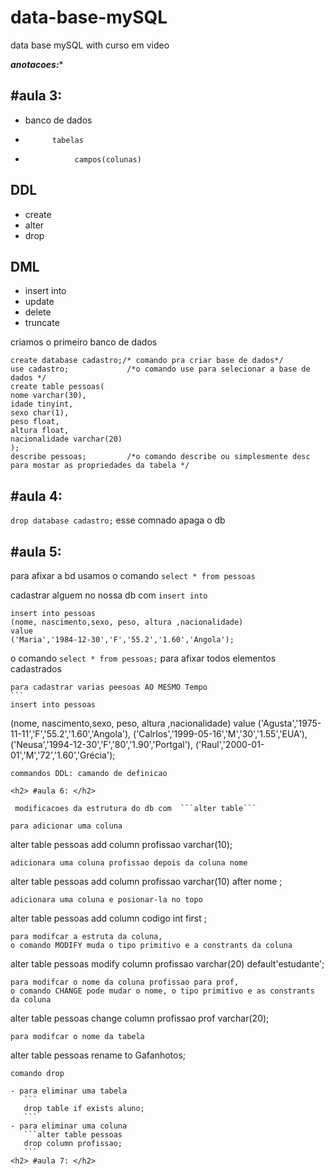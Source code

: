 # data-base-mySQL
data base mySQL with curso em video 

***anotacoes:**** 

<h2> #aula 3: </h2>

- banco de dados
-           tabelas 
-                campos(colunas)
   
## DDL
   - create
   - alter
   - drop

## DML
   - insert into
   - update
   - delete
   - truncate

criamos o primeiro banco de dados 

   ```
   create database cadastro;/* comando pra criar base de dados*/ 
   use cadastro;             /*o comando use para selecionar a base de dados */
   create table pessoas(
   nome varchar(30),
   idade tinyint,
   sexo char(1),
   peso float,
   altura float,
   nacionalidade varchar(20)
   );
   describe pessoas;         /*o comando describe ou simplesmente desc para mostar as propriedades da tabela */
   ```

<h2> #aula 4: </h2>

   ```drop database cadastro;```  esse comnado apaga o db 

<h2> #aula 5: </h2>
   
   para afixar a bd usamos o comando 
   ```select * from pessoas ```
   
   cadastrar alguem no nossa db com ``` insert into ```
   ```
   insert into pessoas 
   (nome, nascimento,sexo, peso, altura ,nacionalidade)
   value
   ('Maria','1984-12-30','F','55.2','1.60','Angola');
   ```
   o comando ``` select * from pessoas; ``` para afixar todos elementos cadastrados 
    
    para cadastrar varias peesoas AO MESMO Tempo 
    ```
    insert into pessoas 
   (nome, nascimento,sexo, peso, altura ,nacionalidade)
   value
   ('Agusta','1975-11-11','F','55.2','1.60','Angola'),
   ('Calrlos','1999-05-16','M','30','1.55','EUA'),
   ('Neusa','1994-12-30','F','80','1.90','Portgal'),
   ('Raul','2000-01-01','M','72','1.60','Grécia');
   ```
   commandos DDL: camando de definicao
 
 <h2> #aula 6: </h2>

    modificacoes da estrutura do db com  ```alter table```
    
   para adicionar uma coluna 
   ``` 
   alter table pessoas 
   add column profissao varchar(10); 
   ```
   adicionara uma coluna profissao depois da coluna nome 
   ```
   alter table pessoas 
   add column profissao varchar(10) after nome ; 
   ```
   adicionara uma coluna e posionar-la no topo 
   ```
   alter table pessoas 
   add column codigo int first ; 
   ```
   para modifcar a estruta da coluna, 
   o comando MODIFY muda o tipo primitivo e a constrants da coluna
   ```
   alter table pessoas 
   modify column profissao varchar(20) default'estudante';
   ```
   para modifcar o nome da coluna profissao para prof, 
   o comando CHANGE pode mudar o nome, o tipo primitivo e as constrants da coluna
   ```
   alter table pessoas 
   change column profissao prof varchar(20); 
   ```
   para modifcar o nome da tabela
   ```
   alter table pessoas 
   rename to Gafanhotos; 
   ```
   comando drop
   
   - para eliminar uma tabela
      ```
      drop table if exists aluno;  
      ```
   - para eliminar uma coluna
      ```alter table pessoas 
      drop column profissao;
      ```
 <h2> #aula 7: </h2>
